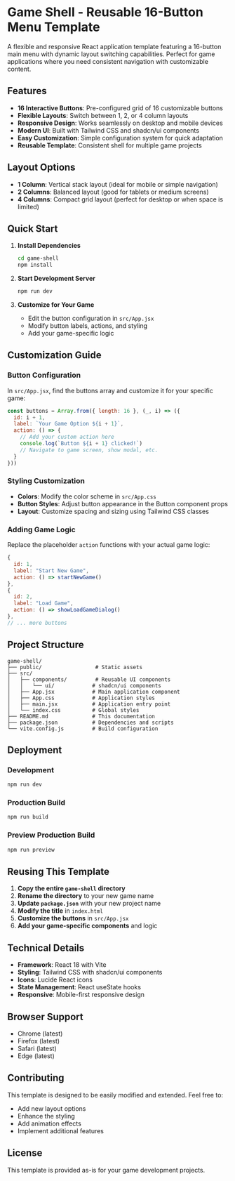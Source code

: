 # Game Shell - Reusable 16-Button Menu Template

A flexible and responsive React application template featuring a 16-button main menu with dynamic layout switching capabilities. Perfect for game applications where you need consistent navigation with customizable content.

## Features

- **16 Interactive Buttons**: Pre-configured grid of 16 customizable buttons
- **Flexible Layouts**: Switch between 1, 2, or 4 column layouts
- **Responsive Design**: Works seamlessly on desktop and mobile devices
- **Modern UI**: Built with Tailwind CSS and shadcn/ui components
- **Easy Customization**: Simple configuration system for quick adaptation
- **Reusable Template**: Consistent shell for multiple game projects

## Layout Options

- **1 Column**: Vertical stack layout (ideal for mobile or simple navigation)
- **2 Columns**: Balanced layout (good for tablets or medium screens)
- **4 Columns**: Compact grid layout (perfect for desktop or when space is limited)

## Quick Start

1. **Install Dependencies**
   ```bash
   cd game-shell
   npm install
   ```

2. **Start Development Server**
   ```bash
   npm run dev
   ```

3. **Customize for Your Game**
   - Edit the button configuration in `src/App.jsx`
   - Modify button labels, actions, and styling
   - Add your game-specific logic

## Customization Guide

### Button Configuration

In `src/App.jsx`, find the buttons array and customize it for your specific game:

```javascript
const buttons = Array.from({ length: 16 }, (_, i) => ({
  id: i + 1,
  label: `Your Game Option ${i + 1}`,
  action: () => {
    // Add your custom action here
    console.log(`Button ${i + 1} clicked!`)
    // Navigate to game screen, show modal, etc.
  }
}))
```

### Styling Customization

- **Colors**: Modify the color scheme in `src/App.css`
- **Button Styles**: Adjust button appearance in the Button component props
- **Layout**: Customize spacing and sizing using Tailwind CSS classes

### Adding Game Logic

Replace the placeholder `action` functions with your actual game logic:

```javascript
{
  id: 1,
  label: "Start New Game",
  action: () => startNewGame()
},
{
  id: 2,
  label: "Load Game",
  action: () => showLoadGameDialog()
},
// ... more buttons
```

## Project Structure

```
game-shell/
├── public/                 # Static assets
├── src/
│   ├── components/         # Reusable UI components
│   │   └── ui/            # shadcn/ui components
│   ├── App.jsx            # Main application component
│   ├── App.css            # Application styles
│   ├── main.jsx           # Application entry point
│   └── index.css          # Global styles
├── README.md              # This documentation
├── package.json           # Dependencies and scripts
└── vite.config.js         # Build configuration
```

## Deployment

### Development
```bash
npm run dev
```

### Production Build
```bash
npm run build
```

### Preview Production Build
```bash
npm run preview
```

## Reusing This Template

1. **Copy the entire `game-shell` directory**
2. **Rename the directory** to your new game name
3. **Update `package.json`** with your new project name
4. **Modify the title** in `index.html`
5. **Customize the buttons** in `src/App.jsx`
6. **Add your game-specific components** and logic

## Technical Details

- **Framework**: React 18 with Vite
- **Styling**: Tailwind CSS with shadcn/ui components
- **Icons**: Lucide React icons
- **State Management**: React useState hooks
- **Responsive**: Mobile-first responsive design

## Browser Support

- Chrome (latest)
- Firefox (latest)
- Safari (latest)
- Edge (latest)

## Contributing

This template is designed to be easily modified and extended. Feel free to:
- Add new layout options
- Enhance the styling
- Add animation effects
- Implement additional features

## License

This template is provided as-is for your game development projects.

